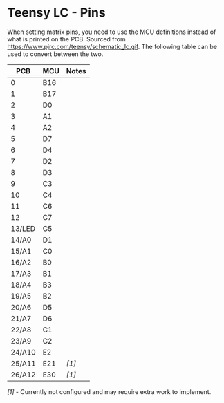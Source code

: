 # Teensy LC - Pins

When setting matrix pins, you need to use the MCU definitions instead of what is printed on the PCB. Sourced from <https://www.pjrc.com/teensy/schematic_lc.gif>. The following table can be used to convert between the two.

|  PCB   | MCU | Notes |
|------- |-----|-------|
| 0      | B16 |       |
| 1      | B17 |       |
| 2      | D0  |       |
| 3      | A1  |       |
| 4      | A2  |       |
| 5      | D7  |       |
| 6      | D4  |       |
| 7      | D2  |       |
| 8      | D3  |       |
| 9      | C3  |       |
| 10     | C4  |       |
| 11     | C6  |       |
| 12     | C7  |       |
| 13/LED | C5  |       |
| 14/A0  | D1  |       |
| 15/A1  | C0  |       |
| 16/A2  | B0  |       |
| 17/A3  | B1  |       |
| 18/A4  | B3  |       |
| 19/A5  | B2  |       |
| 20/A6  | D5  |       |
| 21/A7  | D6  |       |
| 22/A8  | C1  |       |
| 23/A9  | C2  |       |
| 24/A10 | E2  |       |
| 25/A11 | E21 | *[1]* |
| 26/A12 | E30 | *[1]* |

*[1]* - Currently not configured and may require extra work to implement.
